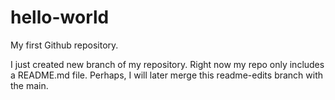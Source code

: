 # hello-world
My first Github repository.

I just created new branch of my repository. Right now my repo only includes a README.md file. Perhaps, I will later merge this readme-edits branch with the main.
